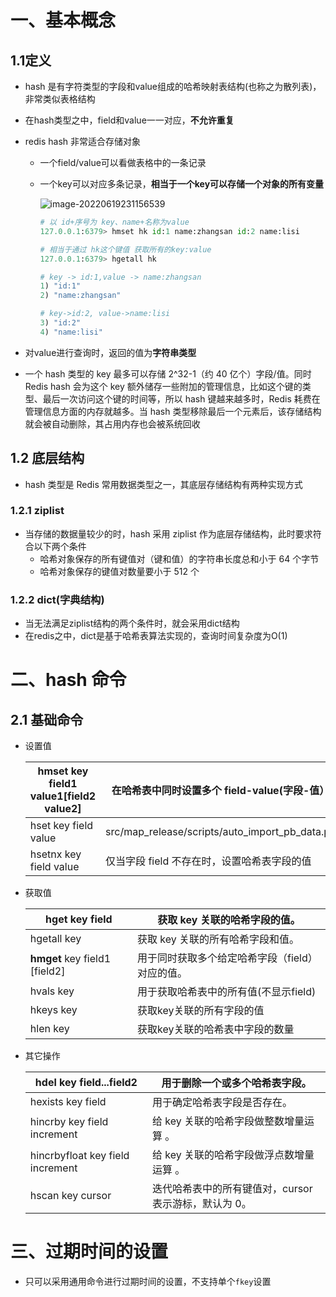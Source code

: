# 一、基本概念

## 1.1定义

- hash 是有字符类型的字段和value组成的哈希映射表结构(也称之为散列表)，非常类似表格结构

- 在hash类型之中，field和value一一对应，**不允许重复**

- redis hash 非常适合存储对象

  - 一个field/value可以看做表格中的一条记录

  - 一个key可以对应多条记录，**相当于一个key可以存储一个对象的所有变量**

    ![image-20220619231156539](https://yrecord.oss-cn-hangzhou.aliyuncs.com/picture/202206192311626.png)

    ```python
    # 以 id+序号为 key、name+名称为value
    127.0.0.1:6379> hmset hk id:1 name:zhangsan id:2 name:lisi
    
    # 相当于通过 hk这个键值 获取所有的key:value 
    127.0.0.1:6379> hgetall hk
    
    # key -> id:1,value -> name:zhangsan
    1) "id:1"						
    2) "name:zhangsan"
    
    # key->id:2, value->name:lisi 
    3) "id:2"
    4) "name:lisi"
    ```

- 对value进行查询时，返回的值为**字符串类型**

- 一个 hash 类型的 key 最多可以存储 2^32-1（约 40 亿个）字段/值。同时 Redis hash 会为这个 key 额外储存一些附加的管理信息，比如这个键的类型、最后一次访问这个键的时间等，所以 hash 键越来越多时，Redis 耗费在管理信息方面的内存就越多。当 hash 类型移除最后一个元素后，该存储结构就会被自动删除，其占用内存也会被系统回收

## 1.2 底层结构

- hash 类型是 Redis 常用数据类型之一，其底层存储结构有两种实现方式

### 1.2.1 ziplist

- 当存储的数据量较少的时，hash 采用 ziplist 作为底层存储结构，此时要求符合以下两个条件
  - 哈希对象保存的所有键值对（键和值）的字符串长度总和小于 64 个字节
  - 哈希对象保存的键值对数量要小于 512 个

### 1.2.2 dict(字典结构)

- 当无法满足ziplist结构的两个条件时，就会采用dict结构
- 在redis之中，dict是基于哈希表算法实现的，查询时间复杂度为O(1)

# 二、hash 命令

## 2.1 基础命令

- 设置值

  | hmset key field1 value1[field2 value2] | 在哈希表中同时设置多个 field-value(字段-值）   |
  | -------------------------------------- | ---------------------------------------------- |
  | hset key field value                   | src/map_release/scripts/auto_import_pb_data.py |
  | hsetnx key field value                 | 仅当字段 field 不存在时，设置哈希表字段的值    |

- 获取值

  | hget key field                | 获取 key 关联的哈希字段的值。                   |
  | ----------------------------- | ----------------------------------------------- |
  | hgetall key                   | 获取 key 关联的所有哈希字段和值。               |
  | **hmget** key field1 [field2] | 用于同时获取多个给定哈希字段（field）对应的值。 |
  | hvals key                     | 用于获取哈希表中的所有值(不显示field)           |
  | hkeys key                     | 获取key关联的所有字段的值                       |
  | hlen key                      | 获取key关联的哈希表中字段的数量                 |

- 其它操作

  | hdel key field...field2          | 用于删除一个或多个哈希表字段。                        |
  | -------------------------------- | ----------------------------------------------------- |
  | hexists key field                | 用于确定哈希表字段是否存在。                          |
  | hincrby key field increment      | 给 key 关联的哈希字段做整数增量运算 。                |
  | hincrbyfloat key field increment | 给 key 关联的哈希字段做浮点数增量运算 。              |
  | hscan key cursor                 | 迭代哈希表中的所有键值对，cursor 表示游标，默认为 0。 |



# 三、过期时间的设置

- 只可以采用通用命令进行过期时间的设置，不支持单个`fkey`设置

